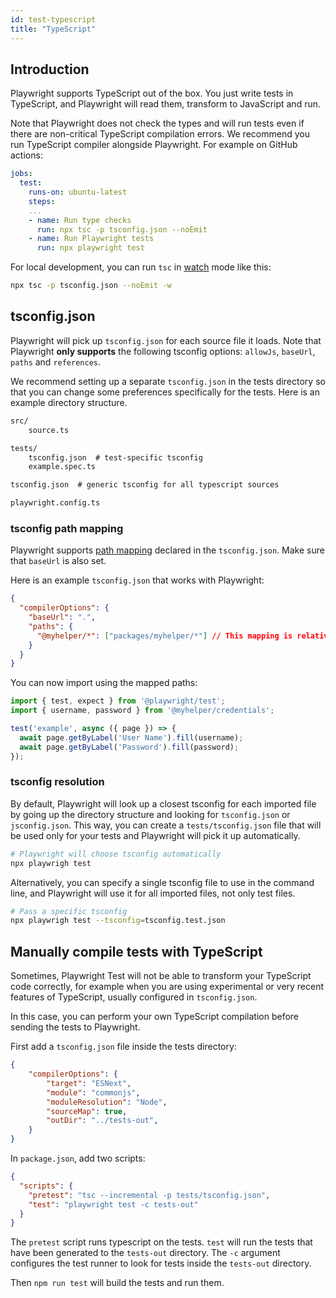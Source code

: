 ```yaml
---
id: test-typescript
title: "TypeScript"
---
```


## Introduction

Playwright supports TypeScript out of the box. You just write tests in TypeScript, and Playwright will read them, transform to JavaScript and run.

Note that Playwright does not check the types and will run tests even if there are non-critical TypeScript compilation errors. We recommend you run TypeScript compiler alongside Playwright. For example on GitHub actions:

```yaml
jobs:
  test:
    runs-on: ubuntu-latest
    steps:
    ...
    - name: Run type checks
      run: npx tsc -p tsconfig.json --noEmit
    - name: Run Playwright tests
      run: npx playwright test
```

For local development, you can run `tsc` in [watch](https://www.typescriptlang.org/docs/handbook/configuring-watch.html) mode like this:
```sh
npx tsc -p tsconfig.json --noEmit -w
```

## tsconfig.json

Playwright will pick up `tsconfig.json` for each source file it loads. Note that Playwright **only supports** the following tsconfig options: `allowJs`, `baseUrl`, `paths` and `references`.

We recommend setting up a separate `tsconfig.json` in the tests directory so that you can change some preferences specifically for the tests. Here is an example directory structure.

```txt
src/
    source.ts

tests/
    tsconfig.json  # test-specific tsconfig
    example.spec.ts

tsconfig.json  # generic tsconfig for all typescript sources

playwright.config.ts
```

### tsconfig path mapping

Playwright supports [path mapping](https://www.typescriptlang.org/docs/handbook/module-resolution.html#path-mapping) declared in the `tsconfig.json`. Make sure that `baseUrl` is also set.

Here is an example `tsconfig.json` that works with Playwright:

```json title="tsconfig.json"
{
  "compilerOptions": {
    "baseUrl": ".",
    "paths": {
      "@myhelper/*": ["packages/myhelper/*"] // This mapping is relative to "baseUrl".
    }
  }
}
```

You can now import using the mapped paths:

```js title="example.spec.ts"
import { test, expect } from '@playwright/test';
import { username, password } from '@myhelper/credentials';

test('example', async ({ page }) => {
  await page.getByLabel('User Name').fill(username);
  await page.getByLabel('Password').fill(password);
});
```

### tsconfig resolution

By default, Playwright will look up a closest tsconfig for each imported file by going up the directory structure and looking for `tsconfig.json` or `jsconfig.json`. This way, you can create a `tests/tsconfig.json` file that will be used only for your tests and Playwright will pick it up automatically.

```sh
# Playwright will choose tsconfig automatically
npx playwrigh test
```

Alternatively, you can specify a single tsconfig file to use in the command line, and Playwright will use it for all imported files, not only test files.

```sh
# Pass a specific tsconfig
npx playwrigh test --tsconfig=tsconfig.test.json
```

## Manually compile tests with TypeScript

Sometimes, Playwright Test will not be able to transform your TypeScript code correctly, for example when you are using experimental or very recent features of TypeScript, usually configured in `tsconfig.json`.

In this case, you can perform your own TypeScript compilation before sending the tests to Playwright.

First add a `tsconfig.json` file inside the tests directory:

```json
{
    "compilerOptions": {
        "target": "ESNext",
        "module": "commonjs",
        "moduleResolution": "Node",
        "sourceMap": true,
        "outDir": "../tests-out",
    }
}
```

In `package.json`, add two scripts:

```json
{
  "scripts": {
    "pretest": "tsc --incremental -p tests/tsconfig.json",
    "test": "playwright test -c tests-out"
  }
}
```

The `pretest` script runs typescript on the tests. `test` will run the tests that have been generated to the `tests-out` directory. The `-c` argument configures the test runner to look for tests inside the `tests-out` directory.

Then `npm run test` will build the tests and run them.
